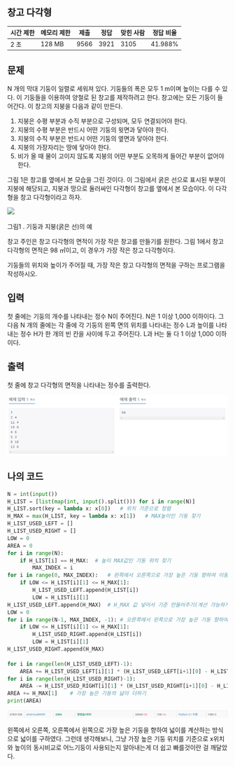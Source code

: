 ## 창고 다각형

| 시간 제한 | 메모리 제한 | 제출   | 정답   | 맞힌 사람 | 정답 비율   |
| ----- | ------ | ---- | ---- | ----- | ------- |
| 2 초   | 128 MB | 9566 | 3921 | 3105  | 41.988% |

## 문제

N 개의 막대 기둥이 일렬로 세워져 있다. 기둥들의 폭은 모두 1 m이며 높이는 다를 수 있다. 이 기둥들을 이용하여 양철로 된 창고를 제작하려고 한다. 창고에는 모든 기둥이 들어간다. 이 창고의 지붕을 다음과 같이 만든다.

1. 지붕은 수평 부분과 수직 부분으로 구성되며, 모두 연결되어야 한다.
2. 지붕의 수평 부분은 반드시 어떤 기둥의 윗면과 닿아야 한다.
3. 지붕의 수직 부분은 반드시 어떤 기둥의 옆면과 닿아야 한다.
4. 지붕의 가장자리는 땅에 닿아야 한다.
5. 비가 올 때 물이 고이지 않도록 지붕의 어떤 부분도 오목하게 들어간 부분이 없어야 한다.

그림 1은 창고를 옆에서 본 모습을 그린 것이다. 이 그림에서 굵은 선으로 표시된 부분이 지붕에 해당되고, 지붕과 땅으로 둘러싸인 다각형이 창고를 옆에서 본 모습이다. 이 다각형을 창고 다각형이라고 하자.

![](https://www.acmicpc.net/JudgeOnline/upload/201011/cd.png)

그림1 . 기둥과 지붕(굵은 선)의 예

창고 주인은 창고 다각형의 면적이 가장 작은 창고를 만들기를 원한다. 그림 1에서 창고 다각형의 면적은 98 ㎡이고, 이 경우가 가장 작은 창고 다각형이다.

기둥들의 위치와 높이가 주어질 때, 가장 작은 창고 다각형의 면적을 구하는 프로그램을 작성하시오.

## 입력

첫 줄에는 기둥의 개수를 나타내는 정수 N이 주어진다. N은 1 이상 1,000 이하이다. 그 다음 N 개의 줄에는 각 줄에 각 기둥의 왼쪽 면의 위치를 나타내는 정수 L과 높이를 나타내는 정수 H가 한 개의 빈 칸을 사이에 두고 주어진다. L과 H는 둘 다 1 이상 1,000 이하이다.

## 출력

첫 줄에 창고 다각형의 면적을 나타내는 정수를 출력한다.

![](20220818_백준2304_창고%20다각형assets/2022-08-16-23-44-49-image.png)

## 나의 코드

```python
N = int(input())
H_LIST = [list(map(int, input().split())) for i in range(N)]
H_LIST.sort(key = lambda x: x[0])   # 위치 기준으로 정렬
H_MAX = max(H_LIST, key = lambda x: x[1])   # MAX높이인 기둥 찾기
H_LIST_USED_LEFT = []
H_LIST_USED_RIGHT = []
LOW = 0
AREA = 0
for i in range(N):
    if H_LIST[i] == H_MAX:  # 높이 MAX값인 기둥 위치 찾기
        MAX_INDEX = i
for i in range(0, MAX_INDEX):   # 왼쪽에서 오른쪽으로 가장 높은 기둥 향하여 이동
    if LOW <= H_LIST[i][1] <= H_MAX[1]:
        H_LIST_USED_LEFT.append(H_LIST[i])
        LOW = H_LIST[i][1]
H_LIST_USED_LEFT.append(H_MAX)  # H_MAX 값 넣어서 기준 만들어주기(계산 가능하게)
LOW = 0
for i in range(N-1, MAX_INDEX, -1): # 오른쪽에서 왼쪽으로 가장 높은 기둥 향하여 이동
    if LOW <= H_LIST[i][1] <= H_MAX[1]:
        H_LIST_USED_RIGHT.append(H_LIST[i])
        LOW = H_LIST[i][1]
H_LIST_USED_RIGHT.append(H_MAX)

for i in range(len(H_LIST_USED_LEFT)-1):
    AREA += H_LIST_USED_LEFT[i][1] * (H_LIST_USED_LEFT[i+1][0] - H_LIST_USED_LEFT[i][0])    # 앞에서 가장 높은쪽으로 넓이 더하기
for i in range(len(H_LIST_USED_RIGHT)-1):
    AREA -= H_LIST_USED_RIGHT[i][1] * (H_LIST_USED_RIGHT[i+1][0] - H_LIST_USED_RIGHT[i][0]) # 뒤에서 앞으로 넓이 더하기
AREA += H_MAX[1]    # 가장 높은 기둥의 넓이 더하기
print(AREA)

```

![](20220818_백준2304_창고%20다각형assets/2022-08-16-23-45-46-image.png)

왼쪽에서 오른쪽, 오른쪽에서 왼쪽으로 가장 높은 기둥을 향하여 넓이를 계산하는 방식으로 넓이를 구하였다. 그런데 생각해보니, 그냥 가장 높은 기둥 위치를 기준으로 x위치와 높이의 동시비교로 어느기둥이 사용되는지 알아내는게 더 쉽고 빠를것이란 걸 깨달았다.
